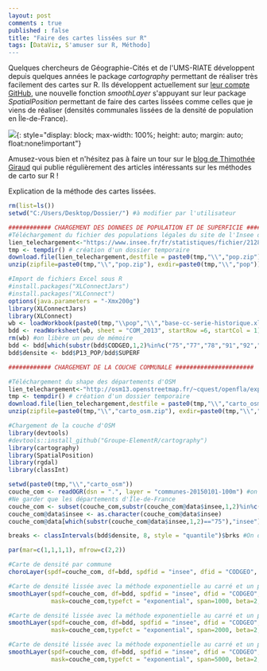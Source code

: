 ```yaml
---
layout: post
comments : true
published : false
title: "Faire des cartes lissées sur R"
tags: [DataViz, S'amuser sur R, Méthodo]
--- 
```


Quelques chercheurs de Géographie-Cités et de l'UMS-RIATE développent depuis quelques années le package *cartography* permettant de réaliser très facilement des cartes sur R. Ils développent actuellement sur [leur compte GitHub](https://github.com/Groupe-ElementR/cartography), une nouvelle fonction *smoothLayer* s'appuyant sur leur package *SpatialPosition* permettant de faire des cartes lissées comme celles que je viens de réaliser (densités communales lissées de la densité de population en Île-de-France).   

![](https://antuki.github.io/figure/cartes_lissees_fig1.png){: style="display: block; max-width: 100%;  height: auto; margin: auto; float:none!important"}


Amusez-vous bien et n'hésitez pas à faire un tour sur le [blog de Thimothée Giraud](https://rgeomatic.hypotheses.org/author/rgeomatic) qui publie régulièrement des articles intéressants sur les méthodes de carto sur R ! 

<!--break-->

Explication de la méthode des cartes lissées.

```r
rm(list=ls())
setwd("C:/Users/Desktop/Dossier/") #à modifier par l'utilisateur 

############ CHARGEMENT DES DONNEES DE POPULATION ET DE SUPERFICIE ######################
#Téléchargement du fichier des populations légales du site de l'Insee dans un dossier temporaire
lien_telechargement<-"https://www.insee.fr/fr/statistiques/fichier/2128166/base-cc-serie-historique.zip"
tmp <- tempdir() # création d'un dossier temporaire
download.file(lien_telechargement,destfile = paste0(tmp,"\\","pop.zip")) #on télécharge
unzip(zipfile=paste0(tmp,"\\","pop.zip"), exdir=paste0(tmp,"\\","pop")) #on dézippe

#Import de fichiers Excel sous R
#install.packages("XLConnectJars")
#install.packages("XLConnect")
options(java.parameters = "-Xmx200g")
library(XLConnectJars)
library(XLConnect)
wb <- loadWorkbook(paste0(tmp,"\\pop","\\","base-cc-serie-historique.xls"), create = FALSE) #lecture du fichier
bdd <- readWorksheet(wb, sheet = "COM_2013", startRow =6, startCol = 1)[,c("CODGEO","P13_POP","SUPERF")] #transformation d'une feuille de classeur en data.frame
rm(wb) #on libère un peu de mémoire
bdd <- bdd[which(substr(bdd$CODGEO,1,2)%in%c("75","77","78","91","92","93","94","95")),] #On ne garde que les communes d'Île-de-France
bdd$densite <- bdd$P13_POP/bdd$SUPERF

############ CHARGEMENT DE LA COUCHE COMMUNALE ######################

#Téléchargement du shape des départements d'OSM
lien_telechargement<-"http://osm13.openstreetmap.fr/~cquest/openfla/export/communes-20150101-100m-shp.zip"
tmp <- tempdir() # création d'un dossier temporaire
download.file(lien_telechargement,destfile = paste0(tmp,"\\","carto_osm.zip")) #on télécharge
unzip(zipfile=paste0(tmp,"\\","carto_osm.zip"), exdir=paste0(tmp,"\\","carto_osm")) #on dézippe

#Chargement de la couche d'OSM
library(devtools)
#devtools::install_github("Groupe-ElementR/cartography")
library(cartography)
library(SpatialPosition)
library(rgdal)
library(classInt)

setwd(paste0(tmp,"\\","carto_osm"))
couche_com <- readOGR(dsn = ".", layer = "communes-20150101-100m") #on importe la couche carto
#Ne garder que les départements d'Île-de-France
couche_com <- subset(couche_com,substr(couche_com@data$insee,1,2)%in%c("75","77","78","91","92","93","94","95")) 
couche_com@data$insee <- as.character(couche_com@data$insee)
couche_com@data[which(substr(couche_com@data$insee,1,2)=="75"),"insee"]<-"75056" #Les données de Paris d'OSM sont codés par arrondissement

breaks <- classIntervals(bdd$densite, 8, style = "quantile")$brks #On définit les bornes : 8 classes par méthode des quantiles

par(mar=c(1,1,1,1), mfrow=c(2,2))

#Carte de densité par commune
choroLayer(spdf=couche_com, df=bdd, spdfid = "insee", dfid = "CODGEO", var="densite", border=NA,breaks=breaks,legend.title.txt = "densité (par commune)",legend.pos = "topleft")

#Carte de densité lissée avec la méthode exponentielle au carré et un paramètre "span" = 1000
smoothLayer(spdf=couche_com, df=bdd, spdfid = "insee", dfid = "CODGEO", var="P13_POP", var2 = "SUPERF",
            mask=couche_com,typefct = "exponential", span=1000, beta=2,breaks=breaks,border=NA,legend.title.txt = "densité lissée (exponentielle^2 et span=1000)",legend.pos = "topleft")

#Carte de densité lissée avec la méthode exponentielle au carré et un paramètre "span" = 2000
smoothLayer(spdf=couche_com, df=bdd, spdfid = "insee", dfid = "CODGEO", var="P13_POP", var2 = "SUPERF",
            mask=couche_com,typefct = "exponential", span=2000, beta=2,breaks=breaks,border=NA,legend.title.txt = "densité lissée (exponentielle^2 et span=2000)",legend.pos = "topleft")

#Carte de densité lissée avec la méthode exponentielle au carré et un paramètre "span" = 5000
smoothLayer(spdf=couche_com, df=bdd, spdfid = "insee", dfid = "CODGEO", var="P13_POP", var2 = "SUPERF",
            mask=couche_com,typefct = "exponential", span=5000, beta=2,breaks=breaks,border=NA,legend.title.txt = "densité lissée (exponentielle^2 et span=5000)",legend.pos = "topleft")
```

